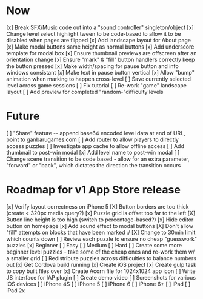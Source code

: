 # Now
[x] Break SFX/Music code out into a "sound controller" singleton/object
[x] Change level select highlight tween to be code-based to allow it to be disabled
    when pages are flipped
[x] Add landscape layout for About page
[x] Make modal buttons same height as normal buttons
[x] Add underscore template for modal box
[x] Ensure thumbnail previews are offscreen after an orientation change
[x] Ensure "mark" & "fill" button handlers correctly keep the button pressed
[x] Make width/spacing for pause button and info windows consistant
[x] Make text in pause button vertical
[x] Allow "bump" animation when marking to happen cross-level
[ ] Save currently selected level across game sessions
[ ] Fix tutorial
[ ] Re-work "game" landscape layout
[ ] Add preview for completed "random-"difficulty levels

# Future

[ ] "Share" feature -- append base64 encoded level data at end of URL, point to ganbarugames.com
[ ] Add router to allow players to directly access puzzles
[ ] Investigate app cache to allow offline access
[ ] Add thumbnail to post-win modal
[x] Add level name to post-win modal
[ ] Change scene transition to be code based - allow for an extra parameter, "forward" or "back", which dictates the direction the transition occurs

# Roadmap for v1 App Store release
[x] Verify layout correctness on iPhone 5
  [X] Button borders are too thick (create < 320px media query?)
  [x] Puzzle grid is offset too far to the left
  [X] Button line height is too high (switch to percentage-based?)
[x] Hide editor button on homepage
[x] Add sound effect to modal buttons
[X] Don't allow "fill" attempts on blocks that have been marked :/
[X] Change to 30min limit which counts down
[ ] Review each puzzle to ensure no cheap "guesswork" puzzles
  [x] Beginner
  [ ] Easy
  [ ] Medium
  [ ] Hard
[ ] Create some more beginner level puzzles - take some of the cheap ones
    and re-work them w/ a smaller grid
[ ] Redistribute puzzles across difficulties to balance numbers out
[x] Get Cordova build running
  [x] Create iOS project
  [x] Create gulp task to copy built files over
[x] Create Acorn file for 1024x1024 app icon
[ ] Write JS interface for IAP plugin
[ ] Create demo video
[ ] Screenshots for various iOS devices
  [ ] iPhone 4S
  [ ] iPhone 5
  [ ] iPhone 6
  [ ] iPhone 6+
  [ ] iPad
  [ ] iPad 2x
